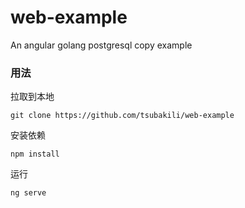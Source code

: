 # web-example
An angular golang postgresql copy example

### 用法

拉取到本地
```
git clone https://github.com/tsubakili/web-example
```
安装依赖
```
npm install
```
运行
```
ng serve
```
